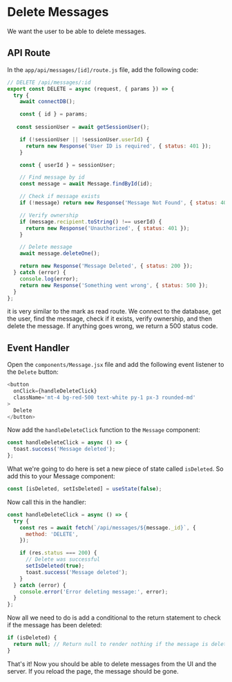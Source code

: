 # Delete Messages

We want the user to be able to delete messages. 

## API Route

In the `app/api/messages/[id]/route.js` file, add the following code:

```javascript
// DELETE /api/messages/:id
export const DELETE = async (request, { params }) => {
  try {
    await connectDB();

    const { id } = params;
   
   const sessionUser = await getSessionUser();

    if (!sessionUser || !sessionUser.userId) {
      return new Response('User ID is required', { status: 401 });
    }

    const { userId } = sessionUser;

    // Find message by id
    const message = await Message.findById(id);

    // Check if message exists
    if (!message) return new Response('Message Not Found', { status: 404 });

    // Verify ownership
    if (message.recipient.toString() !== userId) {
      return new Response('Unauthorized', { status: 401 });
    }

    // Delete message
    await message.deleteOne();

    return new Response('Message Deleted', { status: 200 });
  } catch (error) {
    console.log(error);
    return new Response('Something went wrong', { status: 500 });
  }
};
```

it is very similar to the mark as read route. We connect to the database, get the user, find the message, check if it exists, verify ownership, and then delete the message. If anything goes wrong, we return a 500 status code.

## Event Handler


Open the `components/Message.jsx` file and add the following event listener to the `Delete` button:

```javascript
<button
  onClick={handleDeleteClick}
  className='mt-4 bg-red-500 text-white py-1 px-3 rounded-md'
>
  Delete
</button>
```

Now add the `handleDeleteClick` function to the `Message` component:

```javascript
const handleDeleteClick = async () => {
  toast.success('Message deleted');
};
```


What we're going to do here is set a new piece of state called `isDeleted`. So add this to your Message component:

```javascript
const [isDeleted, setIsDeleted] = useState(false);
```

Now call this in the handler:

```javascript
const handleDeleteClick = async () => {
  try {
    const res = await fetch(`/api/messages/${message._id}`, {
      method: 'DELETE',
    });

    if (res.status === 200) {
      // Delete was successful
      setIsDeleted(true);
      toast.success('Message deleted');
    }
  } catch (error) {
    console.error('Error deleting message:', error);
  }
};
```

Now all we need to do is add a conditional to the return statement to check if the message has been deleted:

```javascript
if (isDeleted) {
  return null; // Return null to render nothing if the message is deleted
}
```


That's it! Now you should be able to delete messages from the UI and the server. If you reload the page, the message should be gone.
